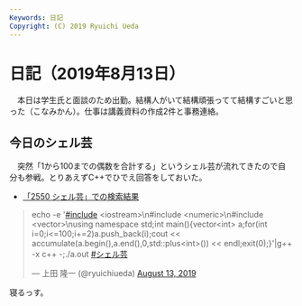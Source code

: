 ```yaml
---
Keywords: 日記
Copyright: (C) 2019 Ryuichi Ueda
---
```


# 日記（2019年8月13日）

　本日は学生氏と面談のため出勤。結構人がいて結構頑張ってて結構すごいと思った（こなみかん）。仕事は講義資料の作成2件と事務連絡。

## 今日のシェル芸

　突然「1から100までの偶数を合計する」というシェル芸が流れてきたので自分も参戦。とりあえずC++でひでえ回答をしておいた。

* [「2550 シェル芸」での検索結果](https://twitter.com/search?q=%E3%82%B7%E3%82%A7%E3%83%AB%E8%8A%B8%202550&src=typed_query)
<blockquote class="twitter-tweet" data-partner="tweetdeck"><p lang="en" dir="ltr">echo -e &#39;<a href="https://twitter.com/hashtag/include?src=hash&amp;ref_src=twsrc%5Etfw">#include</a> &lt;iostream&gt;\n#include &lt;numeric&gt;\n#include &lt;vector&gt;\nusing namespace std;int main(){vector&lt;int&gt; a;for(int i=0;i&lt;=100;i+=2)a.push_back(i);cout &lt;&lt; accumulate(a.begin(),a.end(),0,std::plus&lt;int&gt;()) &lt;&lt; endl;exit(0);}&#39;|g++ -x c++ -;./a.out <a href="https://twitter.com/hashtag/%E3%82%B7%E3%82%A7%E3%83%AB%E8%8A%B8?src=hash&amp;ref_src=twsrc%5Etfw">#シェル芸</a></p>&mdash; 上田 隆一 (@ryuichiueda) <a href="https://twitter.com/ryuichiueda/status/1161282233124212741?ref_src=twsrc%5Etfw">August 13, 2019</a></blockquote>
<script async src="https://platform.twitter.com/widgets.js" charset="utf-8"></script>

寝るっす。　
